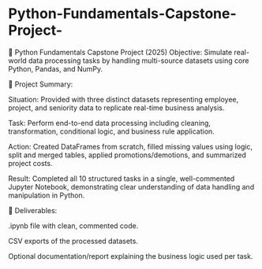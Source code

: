# Python-Fundamentals-Capstone-Project-
🐍 Python Fundamentals Capstone Project (2025)
Objective:
Simulate real-world data processing tasks by handling multi-source datasets using core Python, Pandas, and NumPy.

📌 Project Summary:

Situation: Provided with three distinct datasets representing employee, project, and seniority data to replicate real-time business analysis.

Task: Perform end-to-end data processing including cleaning, transformation, conditional logic, and business rule application.

Action: Created DataFrames from scratch, filled missing values using logic, split and merged tables, applied promotions/demotions, and summarized project costs.

Result: Completed all 10 structured tasks in a single, well-commented Jupyter Notebook, demonstrating clear understanding of data handling and manipulation in Python.

📁 Deliverables:

.ipynb file with clean, commented code.

CSV exports of the processed datasets.

Optional documentation/report explaining the business logic used per task.
